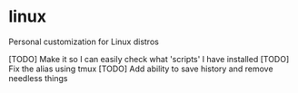 # linux
Personal customization for Linux distros

[TODO] Make it so I can easily check what 'scripts' I have installed
[TODO] Fix the alias using tmux
[TODO] Add ability to save history and remove needless things

